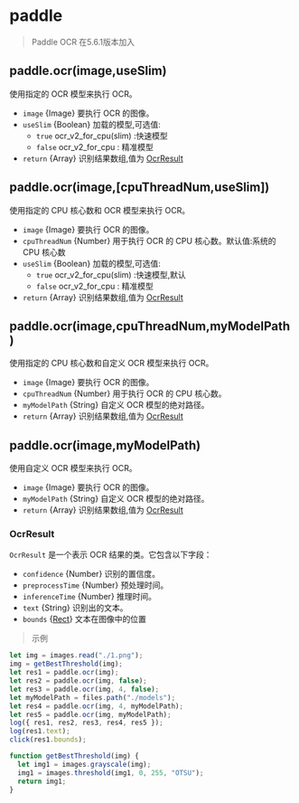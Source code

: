 # paddle

>  Paddle OCR 在5.6.1版本加入

## paddle.ocr(image,useSlim)

使用指定的 OCR 模型来执行 OCR。

- `image` {Image} 要执行 OCR 的图像。
- `useSlim` {Boolean} 加载的模型,可选值:
  - `true` ocr_v2_for_cpu(slim) :快速模型
  - `false` ocr_v2_for_cpu : 精准模型
- `return` {Array} 识别结果数组,值为 [OcrResult](#ocrresult)

## paddle.ocr(image,[cpuThreadNum,useSlim])

使用指定的 CPU 核心数和 OCR 模型来执行 OCR。

- `image` {Image} 要执行 OCR 的图像。
- `cpuThreadNum` {Number} 用于执行 OCR 的 CPU 核心数。默认值:系统的 CPU 核心数
- `useSlim` {Boolean} 加载的模型,可选值:
  - `true` ocr_v2_for_cpu(slim) :快速模型,默认
  - `false` ocr_v2_for_cpu : 精准模型
- `return` {Array} 识别结果数组,值为 [OcrResult](#ocrresult)

## paddle.ocr(image,cpuThreadNum,myModelPath)

使用指定的 CPU 核心数和自定义 OCR 模型来执行 OCR。

- `image` {Image} 要执行 OCR 的图像。
- `cpuThreadNum` {Number} 用于执行 OCR 的 CPU 核心数。
- `myModelPath` {String} 自定义 OCR 模型的绝对路径。
- `return` {Array} 识别结果数组,值为 [OcrResult](#ocrresult)

## paddle.ocr(image,myModelPath)

使用自定义 OCR 模型来执行 OCR。

- `image` {Image} 要执行 OCR 的图像。
- `myModelPath` {String} 自定义 OCR 模型的绝对路径。
- `return` {Array} 识别结果数组,值为 [OcrResult](#ocrresult)

### OcrResult

`OcrResult` 是一个表示 OCR 结果的类。它包含以下字段：

- `confidence` {Number} 识别的置信度。
- `preprocessTime` {Number} 预处理时间。
- `inferenceTime` {Number} 推理时间。
- `text` {String} 识别出的文本。
- `bounds` {[Rect](https://developer.android.google.cn/reference/kotlin/android/graphics/Rect?hl=en)} 文本在图像中的位置

> 示例

```js
let img = images.read("./1.png");
img = getBestThreshold(img);
let res1 = paddle.ocr(img);
let res2 = paddle.ocr(img, false);
let res3 = paddle.ocr(img, 4, false);
let myModelPath = files.path("./models");
let res4 = paddle.ocr(img, 4, myModelPath);
let res5 = paddle.ocr(img, myModelPath);
log({ res1, res2, res3, res4, res5 });
log(res1.text);
click(res1.bounds);

function getBestThreshold(img) {
  let img1 = images.grayscale(img);
  img1 = images.threshold(img1, 0, 255, "OTSU");
  return img1;
}
```
